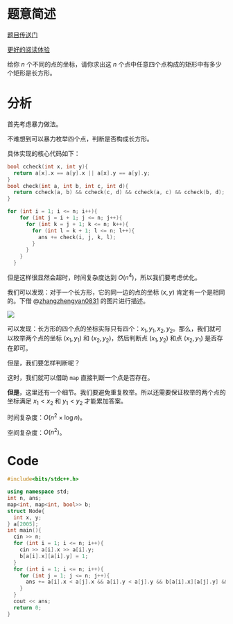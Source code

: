 # 题意简述
[题目传送门](/problem/at_abc218_d)

[更好的阅读体验](/blog/tianbiandeshenghuo11/solution-at-abc218-d)

给你 $n$ 个不同的点的坐标，请你求出这 $n$ 个点中任意四个点构成的矩形中有多少个矩形是长方形。
# 分析
首先考虑暴力做法。

不难想到可以暴力枚举四个点，判断是否构成长方形。

具体实现的核心代码如下：
```cpp
bool ccheck(int x, int y){
  return a[x].x == a[y].x || a[x].y == a[y].y;
}
bool check(int a, int b, int c, int d){
  return ccheck(a, b) && ccheck(c, d) && ccheck(a, c) && ccheck(b, d);
}

for (int i = 1; i <= n; i++){
    for (int j = i + 1; j <= n; j++){
      for (int k = j + 1; k <= n; k++){
        for (int l = k + 1; l <= n; l++){
          ans += check(i, j, k, l);
        }
      }
    }
  }
```
但是这样很显然会超时，时间复杂度达到 $O(n^4)$，所以我们要考虑优化。

我们可以发现：对于一个长方形，它的同一边的点的坐标 $(x,y)$ 肯定有一个是相同的。下借 @[zhangzhengyan0831](/user/715244) 的图片进行描述。

![](https://cdn.luogu.com.cn/upload/image_hosting/bovpcrbk.png)

可以发现：长方形的四个点的坐标实际只有四个：$x_1,y_1,x_2,y_2$。那么，我们就可以枚举两个点的坐标 $(x_1,y_1)$ 和 $(x_2,y_2)$，然后判断点 $(x_1,y_2)$ 和点 $(x_2,y_1)$ 是否存在即可。

但是，我们要怎样判断呢？

这时，我们就可以借助 `map` 直接判断一个点是否存在。

**但是**，这里还有一个细节。我们要避免重复枚举。所以还需要保证枚举的两个点的坐标满足 $x_1<x_2$ 和 $y_1<y_2$ 才能累加答案。

时间复杂度：$O(n^2\times \log n)$。

空间复杂度：$O(n^2)$。

# Code
```cpp
#include<bits/stdc++.h>

using namespace std;
int n, ans;
map<int, map<int, bool>> b;
struct Node{
  int x, y;
} a[2005];
int main(){
  cin >> n;
  for (int i = 1; i <= n; i++){
    cin >> a[i].x >> a[i].y;
    b[a[i].x][a[i].y] = 1;
  }
  for (int i = 1; i <= n; i++){
    for (int j = 1; j <= n; j++){
      ans += a[i].x < a[j].x && a[i].y < a[j].y && b[a[i].x][a[j].y] && b[a[j].x][a[i].y];
    }
  }
  cout << ans;
  return 0;
}
```
